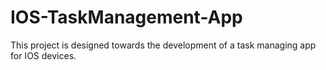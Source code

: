 # IOS-TaskManagement-App
This project is designed towards the development of a task managing app for IOS devices.
